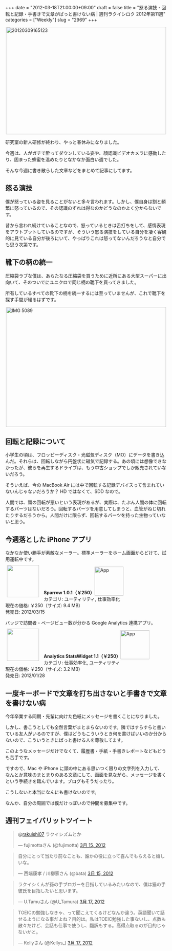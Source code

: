 +++
date = "2012-03-18T21:00:00+09:00"
draft = false
title = "怒る演技・回転と記録・手書きで文章がぱっと書けない病 | 週刊ラクイシロク 2012年第11週"
categories = ["Weekly"]
slug = "2969"
+++

<img style="display:block; margin-left:auto; margin-right:auto;" src="/images/2012/03/20120309165123.png" alt="20120309165123" title="20120309165123.png" border="0" width="500" height="334" />

研究室の新人研修が終わり、やっと春休みになりました。

今週は、人がガチで酔ってダウンしている姿や、顔認識ビデオカメラに感動したり、固まった蜂蜜を温めたりとなかなか面白い週でした。

そんな今週に書き散らした文章などをまとめて記事にしてます。

<h2>怒る演技</h2>

僕が怒っている姿を見ることがないと多々言われます。しかし、僕自身は割と頻繁に怒っているので、その認識のずれは得なのかどうなのかよく分からないです。

昔から言われ続けていることなので、怒っているときは舌打ちをして、感情表現をアウトプットしているのですが、そういう怒る演技をしている自分を凄く客観的に見ている自分が後ろにいて、やっぱりこれは怒ってないんだろうなと自分でも思う次第です。

<h2>靴下の柄の統一</h2>

圧縮袋ラブな僕は、あらたなる圧縮袋を買うために近所にある大型スーパーに出向いて、そのついでにユニクロで同じ柄の靴下を買ってきました。

所有しているすべての靴下の柄を統一するには至っていませんが、これで靴下を探す手間が経るはずです。

<img style="display:block; margin-left:auto; margin-right:auto;" src="/images/2012/03/IMG_5089.jpg" alt="IMG 5089" title="IMG_5089.JPG" border="0" width="500" height="373" />

<h2>回転と記録について</h2>

小学生の頃は、フロッピーディスク・光磁気ディスク（MO）にデータを書き込んだ。それらは、回転しながら円盤状に磁気で記録する。あの頃には想像できなかったが、彼らを再生するドライブは、もう中古ショップでしか販売されていないだろう。

そういえば、今の MacBook Air には中で回転する記録デバイスって含まれていないんじゃないだろうか？ HD ではなくて、SDD なので。

人間では、頭の回転が悪いという表現があるが、実際は、たぶん人間の体に回転するパーツはないだろう。回転するパーツを用意してしまうと、血管がねじ切れたりするだろうから。人間だけに限らず、回転するパーツを持った生物っていないと思う。

<h2>今週落とした iPhone アプリ</h2>

なかなか使い勝手が素敵なメーラー。標準メーラーをホーム画面からどけて、試用運転中です。

<a href="https://itunes.apple.com/jp/app/id492573565?mt=8&uo=4&at=11l3RT" target="_blank" rel="nofollow"><img width="100" class="alignleft" align="left" src="http://a1.mzstatic.com/us/r1000/118/Purple/v4/6c/19/f5/6c19f5bd-f60b-87a1-884b-3f55adf786a8/NEBlsbxewYtIg4SXSmzFM0-temp-upload.ggddluyo.100x100-75.png" style="margin: -5px 15px 1px 5px;"></a><strong> Sparrow 1.0.1（￥250）</strong><a href="https://itunes.apple.com/jp/app/id492573565?mt=8&uo=4&at=11l3RT" target="_blank" rel="nofollow"><img src="/images/2012/12/viewinitunes_jp.png" style="vertical-align:bottom;" width="90" alt="App"></a><br> カテゴリ: ユーティリティ, 仕事効率化<br> 現在の価格: ￥250（サイズ: 9.4 MB）<br> 発売日: 2012/03/15<br style="clear: both;">

バッジで訪問者・ページビュー数が分かる Google Analytics 連携アプリ。

<a href="https://itunes.apple.com/jp/app/id453520281?mt=8&uo=4&at=11l3RT" target="_blank" rel="nofollow"><img width="100" class="alignleft" align="left" src="http://a4.mzstatic.com/us/r1000/115/Purple/39/b4/57/mzm.hnkktctq.100x100-75.png" style="margin: -5px 15px 1px 5px;"></a><strong> Analytics StatsWidget 1.1（￥250）</strong><a href="https://itunes.apple.com/jp/app/id453520281?mt=8&uo=4&at=11l3RT" target="_blank" rel="nofollow"><img src="/images/2012/12/viewinitunes_jp.png" style="vertical-align:bottom;" width="90" alt="App"></a><br> カテゴリ: 仕事効率化, ユーティリティ<br> 現在の価格: ￥250（サイズ: 3.2 MB）<br> 発売日: 2012/01/28<br style="clear: both;">

<h2>一度キーボードで文章を打ち出さないと手書きで文章を書けない病</h2>

今年卒業する同期・先輩に向けた色紙にメッセージを書くことになりました。

しかし、書こうとしても全然言葉がまとまらないのです。隣ではすらすらと書いている友人がいるのですが、僕はどうもこういうとき何を書けばいいのか分からないので、こういうときにぱっと書ける人を尊敬してます。

このようなメッセージだけでなくて、履歴書・手紙・手書きレポートなどもどうも苦手です。

ですので、Mac や iPhone に頭の中にある思いつく限りの文字列を入力して、なんとか意味のまとまりのある文章にして、画面を見ながら、メッセージを書くという手続きを踏んでいます。ブログもそうだったり。

こうしないと本当になんにも書けないのです。

なんか、自分の周囲では僕だけっぽいので仲間を募集中です。

<h2>週刊フェイバリットツイート</h2>

<blockquote class="twitter-tweet" data-in-reply-to="180179620258254848" lang="ja"><p>@<a href="https://twitter.com/rakuishi07">rakuishi07</a> ラクイシズムとか</p>&mdash; fujimottaさん (@fujimotta) <a href="https://twitter.com/fujimotta/status/180179703733301248" data-datetime="2012-03-15T06:32:43+00:00">3月 15, 2012</a></blockquote>
<script src="//platform.twitter.com/widgets.js" charset="utf-8"></script>

<blockquote class="twitter-tweet" lang="ja"><p>自分にとって当たり前なことも、誰かの役に立って喜んでもらえると嬉しいな。</p>&mdash; 西端康孝 / 川柳家さん (@bata) <a href="https://twitter.com/bata/status/180297957290156032" data-datetime="2012-03-15T14:22:37+00:00">3月 15, 2012</a></blockquote>
<script src="//platform.twitter.com/widgets.js" charset="utf-8"></script>

<blockquote class="twitter-tweet" lang="ja"><p>ラクイシくんが孫の手ブロガーを目指しているみたいなので、僕は猫の手彼氏を目指したいと思います。</p>&mdash; U.Tamuさん (@U_Tamura) <a href="https://twitter.com/U_Tamura/status/180907670432268289" data-datetime="2012-03-17T06:45:24+00:00">3月 17, 2012</a></blockquote>
<script src="//platform.twitter.com/widgets.js" charset="utf-8"></script>

<blockquote class="twitter-tweet" lang="ja"><p>TOEICの勉強しなきゃ、って聞こえてくるけどなんか違う。英語聞いて話せるようになる事だよね？目的は。私はTOEIC勉強した事ないし、点数も散々だけど、会話も仕事で使うし、翻訳もする。高得点取るのが目的じゃないかと。</p>&mdash; Kellyさん (@Kellys_) <a href="https://twitter.com/Kellys_/status/180985834504331264" data-datetime="2012-03-17T11:56:00+00:00">3月 17, 2012</a></blockquote>
<script src="//platform.twitter.com/widgets.js" charset="utf-8"></script>
